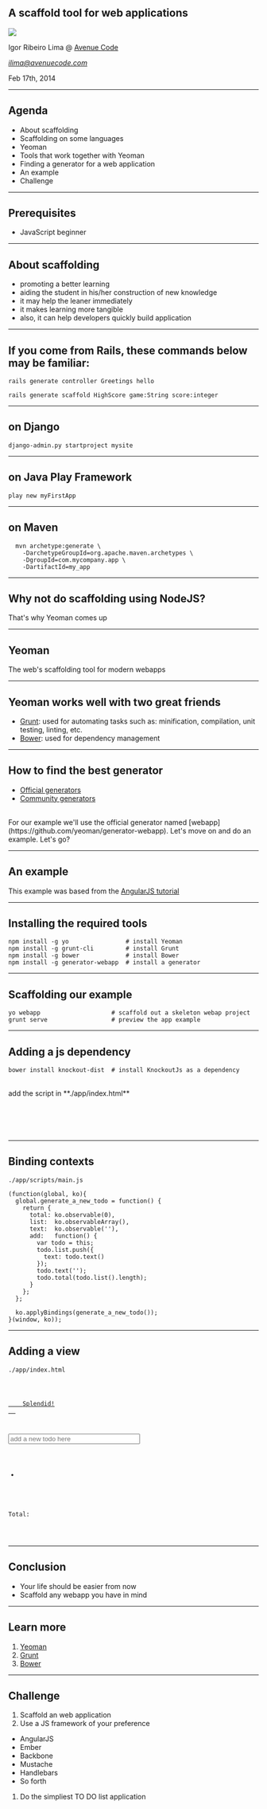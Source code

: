 ## A scaffold tool for web applications

<img src="img/logo.jpg" />

Igor Ribeiro Lima @ [Avenue Code](http://www.avenuecode.com)

*ilima@avenuecode.com* <!-- .element: class="feature" -->

Feb 17th, 2014

---

## Agenda

 - About scaffolding
 - Scaffolding on some languages
 - Yeoman
 - Tools that work together with Yeoman
 - Finding a generator for a web application
 - An example
 - Challenge

---

## Prerequisites

- JavaScript beginner

---

## About scaffolding

- promoting a better learning
- aiding the student in his/her construction of new knowledge
- it may help the leaner immediately
- it makes learning more tangible
- also, it can help developers quickly build application

---

## If you come from Rails, these commands below may be familiar:

```
rails generate controller Greetings hello
```

```
rails generate scaffold HighScore game:String score:integer
```

----

## on Django

```
django-admin.py startproject mysite
```

----

## on Java Play Framework

```
play new myFirstApp
```

----

## on Maven

```
  mvn archetype:generate \
    -DarchetypeGroupId=org.apache.maven.archetypes \
    -DgroupId=com.mycompany.app \
    -DartifactId=my_app
```

----

## Why not do scaffolding using NodeJS?

That's why Yeoman comes up

---

## Yeoman

The web's scaffolding tool for modern webapps

----

## Yeoman works well with two great friends

- [Grunt](http://gruntjs.com/): used for automating tasks such as: minification, compilation, unit testing, linting, etc.
- [Bower](http://bower.io/): used for dependency management

----

## How to find the best generator

- [Official generators](http://yeoman.io/official-generators.html)
- [Community generators](http://yeoman.io/community-generators.html)

<br>
For our example we'll use the official generator named [webapp](https://github.com/yeoman/generator-webapp). Let's move on and do an example. Let's go?

---

## An example

This example was based from the [AngularJS tutorial](http://angularjs.org/)

----

## Installing the required tools

```
npm install -g yo                # install Yeoman
npm install -g grunt-cli         # install Grunt
npm install -g bower             # install Bower
npm install -g generator-webapp  # install a generator
```

----

## Scaffolding our example

```
yo webapp                    # scaffold out a skeleton webap project
grunt serve                  # preview the app example
```

----

## Adding a js dependency

```
bower install knockout-dist  # install KnockoutJs as a dependency
```
<br>
add the script in **./app/index.html**

<pre class="prettyprint">
<code class="lang-html">
<script src="bower_components/knockout-dist/knockout.js"></script>
</code>
</pre>

----

## Binding contexts

``./app/scripts/main.js``
<br>

```
(function(global, ko){
  global.generate_a_new_todo = function() {
    return {
      total: ko.observable(0),
      list:  ko.observableArray(),
      text:  ko.observable(''),
      add:   function() {
        var todo = this;
        todo.list.push({
          text: todo.text()
        });
        todo.text('');
        todo.total(todo.list().length);
      }
    };
  };

  ko.applyBindings(generate_a_new_todo());
}(window, ko));

```

----

## Adding a view

``./app/index.html``
<br>

<pre class="prettyprint">
<code class="lang-html"><p>
  <a class="btn btn-lg btn-success" href="#" data-bind="click: add">
    Splendid!
  </a>
</p>

<input type="text" data-bind="value: text" size="30"
  placeholder="add a new todo here">

<ul data-bind="foreach: list">
  <li><span data-bind="text: text"></span></li>
</ul>

<p class="lead">Total: <span data-bind="text: total"></span></p>
</code>
</pre>

---

## Conclusion

- Your life should be easier from now
- Scaffold any webapp you have in mind

---

## Learn more

1. [Yeoman](http://yeoman.io/)
1. [Grunt](http://gruntjs.com)
1. [Bower](http://bower.io/)

---

## Challenge

1. Scaffold an web application
1. Use a JS framework of your preference
  - AngularJS
  - Ember
  - Backbone
  - Mustache
  - Handlebars
  - So forth
1. Do the simpliest TO DO list application
